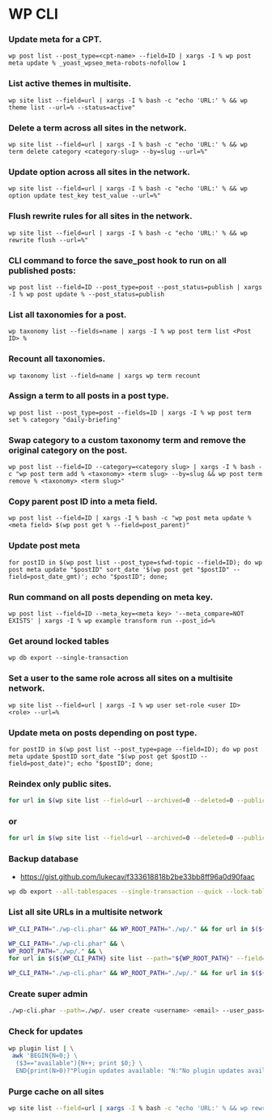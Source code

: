 # WP CLI

### Update meta for a CPT.
```wp post list --post_type=<cpt-name> --field=ID | xargs -I % wp post meta update % _yoast_wpseo_meta-robots-nofollow 1```

### List active themes in multisite.
```wp site list --field=url | xargs -I % bash -c "echo 'URL:' % && wp theme list --url=% --status=active"```

### Delete a term across all sites in the network.
```wp site list --field=url | xargs -I % bash -c "echo 'URL:' % && wp term delete category <category-slug> --by=slug --url=%"```

### Update option across all sites in the network.
```wp site list --field=url | xargs -I % bash -c "echo 'URL:' % && wp option update test_key test_value --url=%"```

### Flush rewrite rules for all sites in the network.
```wp site list --field=url | xargs -I % bash -c "echo 'URL:' % && wp rewrite flush --url=%"```

### CLI command to force the save_post hook to run on all published posts:
```wp post list --field=ID --post_type=post --post_status=publish | xargs -I % wp post update % --post_status=publish```

### List all taxonomies for a post.
```wp taxonomy list --fields=name | xargs -I % wp post term list <Post ID> %```

### Recount all taxonomies.
```wp taxonomy list --field=name | xargs wp term recount```

### Assign a term to all posts in a post type.
```wp post list --post_type=post --fields=ID | xargs -I % wp post term set % category "daily-briefing"```

### Swap category to a custom taxonomy term and remove the original category on the post.
```wp post list --field=ID --category=<category slug> | xargs -I % bash -c "wp post term add % <taxonomy> <term slug> --by=slug && wp post term remove % <taxonomy> <term slug>"```

### Copy parent post ID into a meta field.
```wp post list --field=ID | xargs -I % bash -c "wp post meta update % <meta field> $(wp post get % --field=post_parent)"```

### Update post meta
```for postID in $(wp post list --post_type=sfwd-topic --field=ID); do wp post meta update "$postID" sort_date '$(wp post get "$postID" --field=post_date_gmt)'; echo "$postID"; done;```

### Run command on all posts depending on meta key.
```wp post list --field=ID --meta_key=<meta key> '--meta_compare=NOT EXISTS' | xargs -I % wp example transform run --post_id=%```

### Get around locked tables
```wp db export --single-transaction```

### Set a user to the same role across all sites on a multisite network.
```wp site list --field=url | xargs -I % wp user set-role <user ID> <role> --url=%```

### Update meta on posts depending on post type.
```for postID in $(wp post list --post_type=page --field=ID); do wp post meta update $postID sort_date "$(wp post get $postID --field=post_date)"; echo "$postID"; done;```

### Reindex only public sites.
```bash
for url in $(wp site list --field=url --archived=0 --deleted=0 --public=1); do echo "Indexing site: $url" && wp elasticpress sync --per-page=100 --url=$url --force --quiet --yes; done
```
### or
```bash
for url in $(wp site list --field=url --archived=0 --deleted=0 --public=1); do echo "Indexing site: $url"; yes "y" | wp elasticpress sync --per-page=100 --url=$url --force --quiet --yes; done
```

### Backup database
* https://gist.github.com/lukecav/f333618818b2be33bb8ff96a0d90faac
```bash
wp db export --all-tablespaces --single-transaction --quick --lock-tables=false - | gzip -9 - > wordpress-dump.sql.gz
```

### List all site URLs in a multisite network
```bash
WP_CLI_PATH="./wp-cli.phar" && WP_ROOT_PATH="./wp/." && for url in $(${WP_CLI_PATH} site list --path="${WP_ROOT_PATH}" --field=url 2>/dev/null); do bash -c "${WP_CLI_PATH} option get siteurl --path="${WP_ROOT_PATH}"  --url="${url}" 2>/dev/null"; done;

WP_CLI_PATH="./wp-cli.phar" && \
WP_ROOT_PATH="./wp/." && \
for url in $(${WP_CLI_PATH} site list --path="${WP_ROOT_PATH}" --field=url 2>/dev/null); do bash -c "${WP_CLI_PATH} option get siteurl --path="${WP_ROOT_PATH}"  --url="${url}" 2>/dev/null"; done;

WP_CLI_PATH="./wp-cli.phar" && WP_ROOT_PATH="./wp/." && for url in $(${WP_CLI_PATH} site list --path="${WP_ROOT_PATH}" --field=url 2>/dev/null); do bash -c "${WP_CLI_PATH} elasticpress sync --quiet --per-page=50 --path="${WP_ROOT_PATH}"  --url="${url}" 2>/dev/null"; done;
```

### Create super admin
```bash
./wp-cli.phar --path=./wp/. user create <username> <email> --user_pass=<password> --role=administrator --porcelain | xargs -I {} bash -c "./wp-cli.phar --path=./wp/. super-admin add {}"
```

### Check for updates
```bash
wp plugin list | \
 awk 'BEGIN{N=0;} \
  ($3=="available"){N++; print $0;} \
  END{print(N>0)?"Plugin updates available: "N:"No plugin updates available";}'
```

### Purge cache on all sites
```bash
wp site list --field=url | xargs -I % bash -c "echo 'URL:' % && wp rewrite flush --url=% && wp cache flush --url=% && wp transient delete --all --url=% && wp beaver clearcache --url=%"
```
